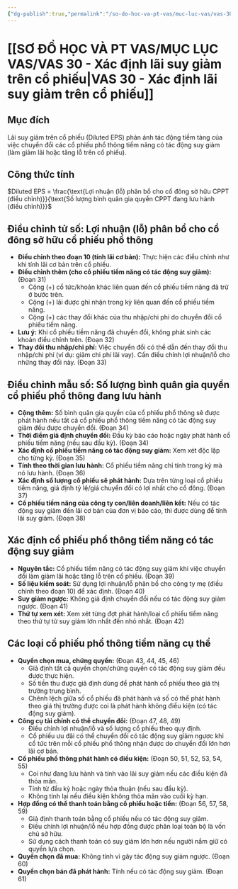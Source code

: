 ```yaml
---
{"dg-publish":true,"permalink":"/so-do-hoc-va-pt-vas/muc-luc-vas/vas-30-xac-dinh-lai-suy-giam-tren-co-phieu/","dgPassFrontmatter":true,"noteIcon":""}
---
```



# [[SƠ ĐỒ HỌC VÀ PT VAS/MỤC LỤC VAS/VAS 30 - Xác định lãi suy giảm trên cổ phiếu\|VAS 30 - Xác định lãi suy giảm trên cổ phiếu]]

## Mục đích

Lãi suy giảm trên cổ phiếu (Diluted EPS) phản ánh tác động tiềm tàng của việc chuyển đổi các cổ phiếu phổ thông tiềm năng có tác động suy giảm (làm giảm lãi hoặc tăng lỗ trên cổ phiếu).

## Công thức tính

$Diluted EPS = \frac{\text{Lợi nhuận (lỗ) phân bổ cho cổ đông sở hữu CPPT (điều chỉnh)}}{\text{Số lượng bình quân gia quyền CPPT đang lưu hành (điều chỉnh)}}$

## Điều chỉnh tử số: Lợi nhuận (lỗ) phân bổ cho cổ đông sở hữu cổ phiếu phổ thông

*   **Điều chỉnh theo đoạn 10 (tính lãi cơ bản):** Thực hiện các điều chỉnh như khi tính lãi cơ bản trên cổ phiếu.
*   **Điều chỉnh thêm (cho cổ phiếu tiềm năng có tác động suy giảm):** (Đoạn 31)
    *   Cộng (+) cổ tức/khoản khác liên quan đến cổ phiếu tiềm năng đã trừ ở bước trên.
    *   Cộng (+) lãi được ghi nhận trong kỳ liên quan đến cổ phiếu tiềm năng.
    *   Cộng (+) các thay đổi khác của thu nhập/chi phí do chuyển đổi cổ phiếu tiềm năng.
*   **Lưu ý:** Khi cổ phiếu tiềm năng đã chuyển đổi, không phát sinh các khoản điều chỉnh trên. (Đoạn 32)
*   **Thay đổi thu nhập/chi phí:** Việc chuyển đổi có thể dẫn đến thay đổi thu nhập/chi phí (ví dụ: giảm chi phí lãi vay). Cần điều chỉnh lợi nhuận/lỗ cho những thay đổi này. (Đoạn 33)

## Điều chỉnh mẫu số: Số lượng bình quân gia quyền cổ phiếu phổ thông đang lưu hành

*   **Cộng thêm:** Số bình quân gia quyền của cổ phiếu phổ thông sẽ được phát hành nếu tất cả cổ phiếu phổ thông tiềm năng có tác động suy giảm đều được chuyển đổi. (Đoạn 34)
*   **Thời điểm giả định chuyển đổi:** Đầu kỳ báo cáo hoặc ngày phát hành cổ phiếu tiềm năng (nếu sau đầu kỳ). (Đoạn 34)
*   **Xác định cổ phiếu tiềm năng có tác động suy giảm:** Xem xét độc lập cho từng kỳ. (Đoạn 35)
*   **Tính theo thời gian lưu hành:** Cổ phiếu tiềm năng chỉ tính trong kỳ mà nó lưu hành. (Đoạn 36)
*   **Xác định số lượng cổ phiếu sẽ phát hành:** Dựa trên từng loại cổ phiếu tiềm năng, giả định tỷ lệ/giá chuyển đổi có lợi nhất cho cổ đông. (Đoạn 37)
*   **Cổ phiếu tiềm năng của công ty con/liên doanh/liên kết:** Nếu có tác động suy giảm đến lãi cơ bản của đơn vị báo cáo, thì được dùng để tính lãi suy giảm. (Đoạn 38)

## Xác định cổ phiếu phổ thông tiềm năng có tác động suy giảm

*   **Nguyên tắc:** Cổ phiếu tiềm năng có tác động suy giảm khi việc chuyển đổi làm giảm lãi hoặc tăng lỗ trên cổ phiếu. (Đoạn 39)
*   **Số liệu kiểm soát:** Sử dụng lợi nhuận/lỗ phân bổ cho công ty mẹ (điều chỉnh theo đoạn 10) để xác định. (Đoạn 40)
*   **Suy giảm ngược:** Không giả định chuyển đổi nếu có tác động suy giảm ngược. (Đoạn 41)
*   **Thứ tự xem xét:** Xem xét từng đợt phát hành/loại cổ phiếu tiềm năng theo thứ tự từ suy giảm lớn nhất đến nhỏ nhất. (Đoạn 42)

## Các loại cổ phiếu phổ thông tiềm năng cụ thể

*   **Quyền chọn mua, chứng quyền:** (Đoạn 43, 44, 45, 46)
    *   Giả định tất cả quyền chọn/chứng quyền có tác động suy giảm đều được thực hiện.
    *   Số tiền thu được giả định dùng để phát hành cổ phiếu theo giá thị trường trung bình.
    *   Chênh lệch giữa số cổ phiếu đã phát hành và số có thể phát hành theo giá thị trường được coi là phát hành không điều kiện (có tác động suy giảm).
*   **Công cụ tài chính có thể chuyển đổi:** (Đoạn 47, 48, 49)
    *   Điều chỉnh lợi nhuận/lỗ và số lượng cổ phiếu theo quy định.
    *   Cổ phiếu ưu đãi có thể chuyển đổi có tác động suy giảm ngược khi cổ tức trên mỗi cổ phiếu phổ thông nhận được do chuyển đổi lớn hơn lãi cơ bản.
*   **Cổ phiếu phổ thông phát hành có điều kiện:** (Đoạn 50, 51, 52, 53, 54, 55)
    *   Coi như đang lưu hành và tính vào lãi suy giảm nếu các điều kiện đã thỏa mãn.
    *   Tính từ đầu kỳ hoặc ngày thỏa thuận (nếu sau đầu kỳ).
    *   Không tính lại nếu điều kiện không thỏa mãn vào cuối kỳ hạn.
*   **Hợp đồng có thể thanh toán bằng cổ phiếu hoặc tiền:** (Đoạn 56, 57, 58, 59)
    *   Giả định thanh toán bằng cổ phiếu nếu có tác động suy giảm.
    *   Điều chỉnh lợi nhuận/lỗ nếu hợp đồng được phân loại toàn bộ là vốn chủ sở hữu.
    *   Sử dụng cách thanh toán có suy giảm lớn hơn nếu người nắm giữ có quyền lựa chọn.
*   **Quyền chọn đã mua:** Không tính vì gây tác động suy giảm ngược. (Đoạn 60)
*   **Quyền chọn bán đã phát hành:** Tính nếu có tác động suy giảm. (Đoạn 61)
